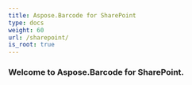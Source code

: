 ```yaml
---
title: Aspose.Barcode for SharePoint
type: docs
weight: 60
url: /sharepoint/
is_root: true
---
```


### Welcome to Aspose.Barcode for SharePoint.